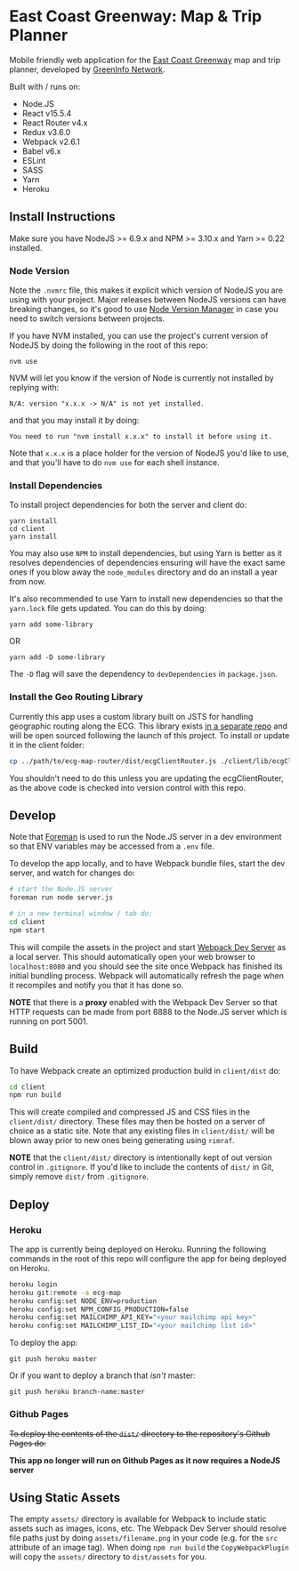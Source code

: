 # East Coast Greenway: Map & Trip Planner

Mobile friendly web application for the [East Coast Greenway](http://greenway.org) map and trip planner, developed by [GreenInfo Network](http://greeninfo.org).

Built with / runs on:

- Node.JS
- React v15.5.4
- React Router v4.x
- Redux v3.6.0
- Webpack v2.6.1
- Babel v6.x
- ESLint
- SASS
- Yarn
- Heroku

## Install Instructions
Make sure you have NodeJS >= 6.9.x and NPM >= 3.10.x and Yarn >= 0.22 installed.

### Node Version
Note the `.nvmrc` file, this makes it explicit which version of NodeJS you are using with your project. Major releases between NodeJS versions can have breaking changes, so it's good to use [Node Version Manager](https://github.com/creationix/nvm) in case you need to switch versions between projects.

If you have NVM installed, you can use the project's current version of NodeJS by doing the following in the root of this repo:

```
nvm use
```

NVM will let you know if the version of Node is currently not installed by replying with:

```
N/A: version "x.x.x -> N/A" is not yet installed.
```

and that you may install it by doing:

```
You need to run "nvm install x.x.x" to install it before using it.
```

Note that `x.x.x` is a place holder for the version of NodeJS you'd like to use, and that you'll have to do `nvm use` for each shell instance.

### Install Dependencies
To install project dependencies for both the server and client do:

```
yarn install
cd client
yarn install
```

You may also use `NPM` to install dependencies, but using Yarn is better as it resolves dependencies of dependencies ensuring will have the exact same ones if you blow away the `node_modules` directory and do an install a year from now.

It's also recommended to use Yarn to install new dependencies so that the `yarn.lock` file gets updated. You can do this by doing:

```
yarn add some-library
```

OR

```
yarn add -D some-library
```

The `-D` flag will save the dependency to `devDependencies` in `package.json`.

### Install the Geo Routing Library
Currently this app uses a custom library built on JSTS for handling geographic routing along the ECG. This library exists [in a separate repo](#) and will be open sourced following the launch of this project. To install or update it in the client folder:

```bash
cp ../path/to/ecg-map-router/dist/ecgClientRouter.js ./client/lib/ecgClientRouter.js
```

You shouldn't need to do this unless you are updating the ecgClientRouter, as the above code is checked into version control with this repo.

## Develop
Note that [Foreman](https://www.theforeman.org/) is used to run the Node.JS server in a dev environment so that ENV variables may be accessed from a `.env` file.

To develop the app locally, and to have Webpack bundle files, start the dev server, and watch for changes do:

```bash
# start the Node.JS server
foreman run node server.js

# in a new terminal window / tab do:
cd client
npm start
```

This will compile the assets in the project and start [Webpack Dev Server](https://webpack.js.org/configuration/dev-server/#devserver) as a local server. This should automatically open your web browser to `localhost:8080` and you should see the site once Webpack has finished its initial bundling process. Webpack will automatically refresh the page when it recompiles and notify you that it has done so.

**NOTE** that there is a **proxy** enabled with the Webpack Dev Server so that HTTP requests can be made from port 8888 to the Node.JS server which is running on port 5001.

## Build
To have Webpack create an optimized production build in `client/dist` do:

```bash
cd client
npm run build
```

This will create compiled and compressed JS and CSS files in the `client/dist/` directory. These files may then be hosted on a server of choice as a static site. Note that any existing files in `client/dist/` will be blown away prior to new ones being generating using `rimraf`.

**NOTE** that the `client/dist/` directory is intentionally kept of out version control in `.gitignore`. If you'd like to include the contents of `dist/` in Git, simply remove `dist/` from `.gitignore`.

## Deploy

### Heroku
The app is currently being deployed on Heroku. Running the following commands in the root of this repo will configure the app for being deployed on Heroku.

```bash
heroku login
heroku git:remote -a ecg-map
heroku config:set NODE_ENV=production
heroku config:set NPM_CONFIG_PRODUCTION=false
heroku config:set MAILCHIMP_API_KEY="<your mailchimp api key>"
heroku config:set MAILCHIMP_LIST_ID="<your mailchimp list id>"
```

To deploy the app:

```
git push heroku master
```

Or if you want to deploy a branch that _isn't_ master:

```
git push heroku branch-name:master
```

### Github Pages
~~To deploy the contents of the `dist/` directory to the repository's Github Pages do:~~

**This app no longer will run on Github Pages as it now requires a NodeJS server**


## Using Static Assets
The empty `assets/` directory is available for Webpack to include static assets such as images, icons, etc. The Webpack Dev Server should resolve file paths just by doing `assets/filename.png` in your code (e.g. for the `src` attribute of an image tag). When doing `npm run build` the `CopyWebpackPlugin` will copy the `assets/` directory to `dist/assets` for you.
